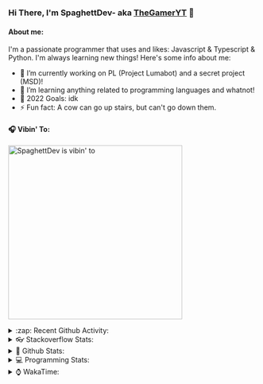 ### Hi There, I'm SpaghettDev- aka [TheGamerYT][GitHubRepo] 👋

#### About me:
I'm a passionate programmer that uses and likes: Javascript & Typescript & Python.
I'm always learning new things!
Here's some info about me:

- 🔭 I’m currently working on PL (Project Lumabot) and a secret project (MSD)!
- 🌱 I’m learning anything related to programming languages and whatnot!
- 🥅 2022 Goals: idk
- ⚡ Fun fact: A cow can go up stairs, but can't go down them.

#### 🎧 Vibin' To:
[<img src="https://novatorem2-theta.vercel.app/api/spotify?background_color=0d1117&border_color=ffffff" alt="SpaghettDev is vibin' to" width="350"/>][spotify]

<details>
  <summary>:zap: Recent Github Activity:</summary>
  
<!--START_SECTION:activity-->
1. 🗣 Commented on [#1](https://github.com/CryonicsX/instagram-massdm/issues/1) in [CryonicsX/instagram-massdm](https://github.com/CryonicsX/instagram-massdm)
<!--END_SECTION:activity-->

</details>

<details>
  <summary>👓 Stackoverflow Stats:</summary>
<br />

[![StackOverflow Profile](https://github-readme-stackoverflow.vercel.app/?userID=13485432&layout=full)](https://stackoverflow.com/users/13485432/thegameryt)

</details>

<details>
  <summary>🌟 Github Stats:</summary>
<br />

![TheGamer456YT's GitHub Stats](https://github-readme-stats.vercel.app/api?username=TheGamer456YT&show_icons=true&theme=algolia)

</details>

<!--<details>
  <summary>🎊 Github Repos:</summary>
<br />
⭐️ 3 📦 TheGamer456YT/TheGamer456YT
⭐️ 1 📦 TheGamer456YT/Badges4-README.md-Profile
⭐️ 1 📦 TheGamer456YT/jamesgeorge007
⭐️ 1 📦 TheGamer456YT/novatorem
⭐️ 0 📦 TheGamer456YT/---
⭐️ 0 📦 TheGamer456YT/Advanced-Command-Handler
<!--<br />
<p align="center">Last refresh: <b>2020-10-12T15:07:38Z</b></p>
<!--</details>-->
<details>
  <summary>💻 Programming Stats:</summary>
  
 <br />
 
<!--START_SECTION:waka-->
![Code Time](http://img.shields.io/badge/Code%20Time-253%20hrs%204%20mins-blue)

![Profile Views](http://img.shields.io/badge/Profile%20Views-4-blue)

**🐱 My GitHub Data** 

> 🏆 93 Contributions in the Year 2022
 > 
> 📦 34.3 kB Used in GitHub's Storage 
 > 
> 🚫 Not Opted to Hire
 > 
> 📜 15 Public Repositories 
 > 
> 🔑 17 Private Repositories  
 > 
**I'm an Early 🐤** 

```text
🌞 Morning    83 commits     ███████████░░░░░░░░░░░░░░   43.68% 
🌆 Daytime    71 commits     █████████░░░░░░░░░░░░░░░░   37.37% 
🌃 Evening    16 commits     ██░░░░░░░░░░░░░░░░░░░░░░░   8.42% 
🌙 Night      20 commits     ██░░░░░░░░░░░░░░░░░░░░░░░   10.53%

```


📊 **This Week I Spent My Time On** 

```text
🔥 Editors: 
VS Code                  8 hrs 49 mins       █████████████████████████   100.0%

💻 Operating System: 
Windows                  8 hrs 49 mins       █████████████████████████   100.0%

```

**I Mostly Code in JavaScript** 

```text
JavaScript               10 repos            ███████████████████░░░░░░   76.92% 
Python                   2 repos             ███░░░░░░░░░░░░░░░░░░░░░░   15.38% 
C#                       1 repo              ██░░░░░░░░░░░░░░░░░░░░░░░   7.69%

```



 Last Updated on 29/05/2022 00:45:56 UTC
<!--END_SECTION:waka-->

</details>

<details>
  <summary>⌚ WakaTime:</summary>

<br />

[![wakatime](https://wakatime.com/badge/user/52b24ed7-09d2-4442-8d09-ffc2793b916f.svg)](https://wakatime.com/@52b24ed7-09d2-4442-8d09-ffc2793b916f?style=flat)

</details>

[youtube]: https://www.youtube.com/channel/UC3jCeJlUxhirQo8CQICosWA?
[discord]: https://discord.com/404
<!--
https://discord.gg/94T9xk5
-->
[bio]: https://discord.bio/p/thegameryt
[spotify]: https://open.spotify.com/user/j3oy5wv4z28ppiirfc7nmw1pf

[VSCode]: https://code.visualstudio.com/
[VSCodeInsiders]: https://code.visualstudio.com/insiders/
[HTML5]: https://en.wikipedia.org/wiki/HTML5
[CSS3]: https://en.wikipedia.org/wiki/Cascading_Style_Sheets
[JS]: https://en.wikipedia.org/wiki/JavaScript
[Python]: https://www.python.org/
[NodeJS]: https://en.wikipedia.org/wiki/Node.js
[npm]: https://npmjs.com
[PyPI]: https://pypi.org/
[MongoDB]: https://en.wikipedia.org/wiki/MongoDB
[Git]: https://en.wikipedia.org/wiki/Git
[GitHub]: https://en.wikipedia.org/wiki/GitHub
[GitHubRepo]: https://github.com/TheGamer456YT

